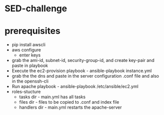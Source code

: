 # SED-challenge
# prerequisites
* pip install awscli 
* aws configure 
  - enter keys
* grab the ami-id, subnet-id, security-group-id, and create key-pair and paste in playbook    
* Execute the ec2-provision playbook - ansible-playbook instance.yml
* grab the the dns and paste in the server configuration .conf file and also in the openssh-cli 
* Run apache playbook - ansible-playbook /etc/ansible/ec2.yml
* roles-stucture
  - tasks dir - main.yml has all tasks  
  - files dir - files to be copied to .conf and index file 
  - handlers dir - main.yml restarts the apache-server
